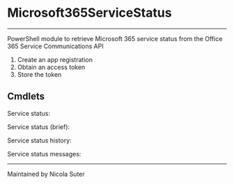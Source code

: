 # Microsoft365ServiceStatus

---

PowerShell module to retrieve Microsoft 365 service status from the Office 365 Service Communications API

1. Create an app registration
2. Obtain an access token
3. Store the token

## Cmdlets

Service status:


Service status (brief):

Service status history:

Service status messages:


---
Maintained by Nicola Suter
